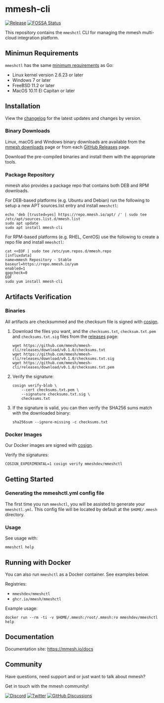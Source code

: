 # mmesh-cli

[![Release](https://img.shields.io/github/release/mmesh/m-cli.svg?style=flat)](https://github.com/mmesh/m-cli/releases/latest)
[![FOSSA Status](https://app.fossa.com/api/projects/git%2Bgithub.com%2Fmmesh%2Fm-cli.svg?type=shield)](https://app.fossa.com/projects/git%2Bgithub.com%2Fmmesh%2Fm-cli?ref=badge_shield)

This repository contains the `mmeshctl` CLI for managing the mmesh multi-cloud integration platform.

## Minimun Requirements

`mmeshctl` has the same [minimum requirements][] as Go:

- Linux kernel version 2.6.23 or later
- Windows 7 or later
- FreeBSD 11.2 or later
- MacOS 10.11 El Capitan or later

[minimum requirements]: https://github.com/golang/go/wiki/MinimumRequirements#minimum-requirements

## Installation

View the [changelog](/CHANGELOG.md) for the latest updates and changes by version.

### Binary Downloads

Linux, macOS and Windows binary downloads are available from the [mmesh downloads](https://mmesh.io/downloads)
page or from each [GitHub Releases](https://github.com/mmesh/mmesh-cli/releases) page.

Download the pre-compiled binaries and install them with the appropriate tools.

### Package Repository

mmesh also provides a package repo that contains both DEB and RPM downloads.

For DEB-based platforms (e.g. Ubuntu and Debian) run the following to setup a new APT sources.list entry and install `mmeshctl`:

```shell
echo 'deb [trusted=yes] https://repo.mmesh.io/apt/ /' | sudo tee /etc/apt/sources.list.d/mmesh.list
sudo apt update
sudo apt install mmesh-cli
```

For RPM-based platforms (e.g. RHEL, CentOS) use the following to create a repo file and install `mmeshctl`:

```shell
cat <<EOF | sudo tee /etc/yum.repos.d/mmesh.repo
[influxdata]
name=mmesh Repository - Stable
baseurl=https://repo.mmesh.io/yum
enabled=1
gpgcheck=0
EOF
sudo yum install mmesh-cli
```

## Artifacts Verification

### Binaries

All artifacts are checksummed and the checksum file is signed with [cosign](https://github.com/sigstore/cosign).

1. Download the files you want, and the `checksums.txt`, `checksum.txt.pem` and `checksums.txt.sig` files from the [releases](https://github.com/mmesh/mmesh-cli/releases) page:

    ```shell
    wget https://github.com/mmesh/mmesh-cli/releases/download/v0.1.0/checksums.txt
    wget https://github.com/mmesh/mmesh-cli/releases/download/v0.1.0/checksums.txt.sig
    wget https://github.com/mmesh/mmesh-cli/releases/download/v0.1.0/checksums.txt.pem
    ```

2. Verify the signature:

    ```shell
    cosign verify-blob \
        --cert checksums.txt.pem \
        --signature checksums.txt.sig \
        checksums.txt
    ```

3. If the signature is valid, you can then verify the SHA256 sums match with the downloaded binary:

    ```shell
    sha256sum --ignore-missing -c checksums.txt
    ```

### Docker Images

Our Docker images are signed with [cosign](https://github.com/sigstore/cosign).

Verify the signatures:

```shell
COSIGN_EXPERIMENTAL=1 cosign verify mmeshdev/mmeshctl
```

## Getting Started

### Generating the mmeshctl.yml config file

The first time you run `mmeshctl`, you will be assisted to generate your `mmeshctl.yml`. This config file will be located by default at the `$HOME/.mmesh` directory.

### Usage

See usage with:

```shell
mmeshctl help
```

## Running with Docker

You can also run `mmeshctl` as a Docker container. See examples below.

Registries:

- `mmeshdev/mmeshctl`
- `ghcr.io/mmesh/mmeshctl`

Example usage:

```shell
docker run --rm -ti -v $HOME/.mmesh:/root/.mmesh:ro mmeshdev/mmeshctl help
```

## Documentation

Documentation site: <https://mmesh.io/docs>

## Community

Have questions, need support and or just want to talk about mmesh?

Get in touch with the mmesh community!

[![Discord](https://img.shields.io/badge/Join_Us_on_Discord-5865F2?style=flat&logo=discord&logoColor=white)](https://mmesh.io/discord)
[![Twitter](https://img.shields.io/badge/Follow_Us_on_twitter-1DA1F2?style=flat&logo=twitter&logoColor=white)](https://twitter.com/mmesh_io)
[![GitHub Discussions](https://img.shields.io/badge/GitHub_Discussion-181717?style=flat&logo=github&logoColor=white)](https://github.com/orgs/mmesh/discussions)
